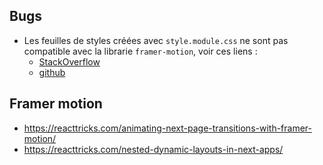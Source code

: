 ## Bugs

- Les feuilles de styles créées avec `style.module.css` ne sont pas compatible avec la librarie `framer-motion`, voir ces liens :
  - [StackOverflow](https://stackoverflow.com/questions/65574151/css-module-being-removed-on-path-change-before-framer-motion-exit-animation-comp)
  - [github](https://github.com/vercel/next.js/discussions/18724?sort=old)

## Framer motion

- https://reacttricks.com/animating-next-page-transitions-with-framer-motion/
- https://reacttricks.com/nested-dynamic-layouts-in-next-apps/